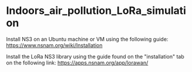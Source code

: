 # Indoors_air_pollution_LoRa_simulation


Install NS3 on an Ubuntu machine or VM using the following guide:
https://www.nsnam.org/wiki/Installation


Install the LoRa NS3 library using the guide found on the "installation" tab on the following link:
https://apps.nsnam.org/app/lorawan/
